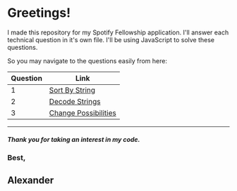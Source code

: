 # Greetings!

I made this repository for my Spotify Fellowship application. I'll answer each technical question in it's own file. I'll be using JavaScript to solve these questions.

So you may navigate to the questions easily from here:

| Question | Link                                                                                                  |
| -------- | ----------------------------------------------------------------------------------------------------- |
| 1        | [Sort By String](https://github.com/Lexscher/Spotify_Fellowship_Questions/blob/master/js/Q1.js)       |
| 2        | [Decode Strings](https://github.com/Lexscher/Spotify_Fellowship_Questions/blob/master/js/Q2.js)       |
| 3        | [Change Possibilities](https://github.com/Lexscher/Spotify_Fellowship_Questions/blob/master/js/Q3.js) |

---

##### Thank you for taking an interest in my code.

### Best,

## Alexander
